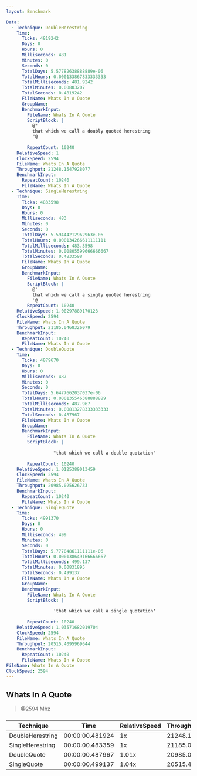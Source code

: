 ```yaml
---
layout: Benchmark

Data: 
  - Technique: DoubleHerestring
    Time: 
      Ticks: 4819242
      Days: 0
      Hours: 0
      Milliseconds: 481
      Minutes: 0
      Seconds: 0
      TotalDays: 5.57782638888889e-06
      TotalHours: 0.000133867833333333
      TotalMilliseconds: 481.9242
      TotalMinutes: 0.00803207
      TotalSeconds: 0.4819242
      FileName: Whats In A Quote
      GroupName: 
      BenchmarkInput: 
        FileName: Whats In A Quote
        ScriptBlock: |
          @"
          that which we call a doubly quoted herestring
          "@
              
        RepeatCount: 10240
    RelativeSpeed: 1
    ClockSpeed: 2594
    FileName: Whats In A Quote
    Throughput: 21248.1547928077
    BenchmarkInput: 
      RepeatCount: 10240
      FileName: Whats In A Quote
  - Technique: SingleHerestring
    Time: 
      Ticks: 4833598
      Days: 0
      Hours: 0
      Milliseconds: 483
      Minutes: 0
      Seconds: 0
      TotalDays: 5.59444212962963e-06
      TotalHours: 0.000134266611111111
      TotalMilliseconds: 483.3598
      TotalMinutes: 0.00805599666666667
      TotalSeconds: 0.4833598
      FileName: Whats In A Quote
      GroupName: 
      BenchmarkInput: 
        FileName: Whats In A Quote
        ScriptBlock: |
          @'
          that which we call a singly quoted herestring
          '@
        RepeatCount: 10240
    RelativeSpeed: 1.00297889170123
    ClockSpeed: 2594
    FileName: Whats In A Quote
    Throughput: 21185.0468326079
    BenchmarkInput: 
      RepeatCount: 10240
      FileName: Whats In A Quote
  - Technique: DoubleQuote
    Time: 
      Ticks: 4879670
      Days: 0
      Hours: 0
      Milliseconds: 487
      Minutes: 0
      Seconds: 0
      TotalDays: 5.6477662037037e-06
      TotalHours: 0.000135546388888889
      TotalMilliseconds: 487.967
      TotalMinutes: 0.00813278333333333
      TotalSeconds: 0.487967
      FileName: Whats In A Quote
      GroupName: 
      BenchmarkInput: 
        FileName: Whats In A Quote
        ScriptBlock: |
          
                  "that which we call a double quotation"
              
        RepeatCount: 10240
    RelativeSpeed: 1.0125389013459
    ClockSpeed: 2594
    FileName: Whats In A Quote
    Throughput: 20985.025626733
    BenchmarkInput: 
      RepeatCount: 10240
      FileName: Whats In A Quote
  - Technique: SingleQuote
    Time: 
      Ticks: 4991370
      Days: 0
      Hours: 0
      Milliseconds: 499
      Minutes: 0
      Seconds: 0
      TotalDays: 5.77704861111111e-06
      TotalHours: 0.000138649166666667
      TotalMilliseconds: 499.137
      TotalMinutes: 0.00831895
      TotalSeconds: 0.499137
      FileName: Whats In A Quote
      GroupName: 
      BenchmarkInput: 
        FileName: Whats In A Quote
        ScriptBlock: |
          
                  'that which we call a single quotation'
              
        RepeatCount: 10240
    RelativeSpeed: 1.03571682019704
    ClockSpeed: 2594
    FileName: Whats In A Quote
    Throughput: 20515.4095969644
    BenchmarkInput: 
      RepeatCount: 10240
      FileName: Whats In A Quote
FileName: Whats In A Quote
ClockSpeed: 2594
---
```

Whats In A Quote
----------------
> @2594 Mhz


### 


|Technique       |Time           |RelativeSpeed|Throughput|
|----------------|---------------|-------------|----------|
|DoubleHerestring|00:00:00.481924|1x           |21248.15/s|
|SingleHerestring|00:00:00.483359|1x           |21185.05/s|
|DoubleQuote     |00:00:00.487967|1.01x        |20985.03/s|
|SingleQuote     |00:00:00.499137|1.04x        |20515.41/s|
